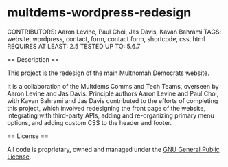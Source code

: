 # multdems-wordpress-redesign

CONTRIBUTORS: Aaron Levine, Paul Choi, Jas Davis, Kavan Bahrami
TAGS: website, wordpress, contact, form, contact form, shortcode, css, html
REQUIRES AT LEAST: 2.5
TESTED UP TO: 5.6.7

== Description ==

This project is the redesign of the main Multnomah Democrats website.

It is a collaboration of the Multdems Comms and Tech Teams, overseen by Aaron Levine and Jas Davis. Principle authors Aaron Levine and Paul Choi, with Kavan Bahrami and Jas Davis contributed to the efforts of completing this project, which involved redesigning the front page of the website, integrating with third-party APIs, adding and re-organizing primary menu options, and adding custom CSS to the header and footer.

== License ==

All code is proprietary, owned and managed under the [GNU General Public License](http://www.gnu.org/licenses/gpl.html "GNU General Public License").

